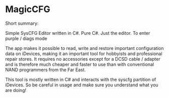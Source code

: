 # MagicCFG

Short summary:

Simple SysCFG Editor written in C#.
Pure C#.
Just the editor.
To enter purple / diags mode

The app makes it possible to read, write and restore important configuration data on iDevices, making it an important tool for hobbyists and professional repair stores. It requires no accessories except for a DCSD cable / adapter and is therefore much cheaper and faster to use than with conventional NAND programmers from the Far East.

This tool is mostly written in C# and interacts with the syscfg partition of iDevices. So be careful in usage and make sure you understand what you are doing!
